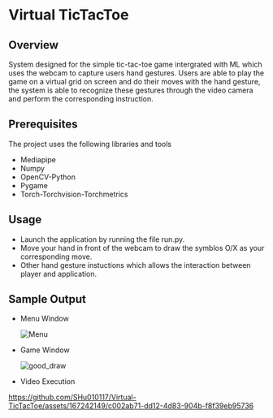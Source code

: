 # Virtual TicTacToe 

## Overview
System designed for the simple tic-tac-toe game intergrated with ML which uses the webcam to capture users hand gestures. Users are able to play the game on a virtual grid on screen and do their moves with the hand gesture, the system is able to recognize these gestures through the video camera and perform the corresponding instruction. 

## Prerequisites
The project uses the following libraries and tools
- Mediapipe
- Numpy
- OpenCV-Python
- Pygame
- Torch-Torchvision-Torchmetrics

## Usage
- Launch the application by running the file run.py.
- Move your hand in front of the webcam to draw the symblos O/X as your corresponding move.
- Other hand gesture instuctions which allows the interaction between player and application.

## Sample Output
- Menu Window


  ![Menu](https://github.com/SHu010117/Virtual-TicTacToe/assets/167242149/e59ee391-ec62-4fb7-a405-9101f037e474)


- Game Window


  ![good_draw](https://github.com/SHu010117/Virtual-TicTacToe/assets/167242149/1774fee6-ee07-4648-9fce-2090ea7bbb02)


- Video Execution



https://github.com/SHu010117/Virtual-TicTacToe/assets/167242149/c002ab71-dd12-4d83-904b-f8f39eb95736


  
